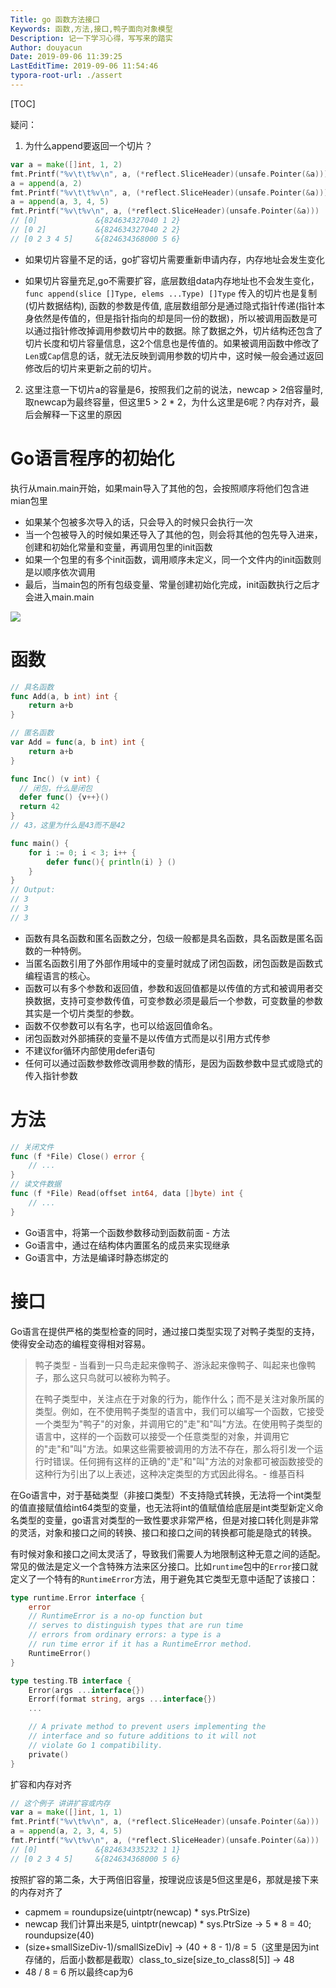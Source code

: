 ```yaml
---
Title: go 函数方法接口
Keywords: 函数,方法,接口,鸭子面向对象模型
Description: 记一下学习心得，写写来的踏实
Author: douyacun
Date: 2019-09-06 11:39:25
LastEditTime: 2019-09-06 11:54:46
typora-root-url: ./assert
---
```

[TOC]

疑问：

1. 为什么append要返回一个切片？

```go
var a = make([]int, 1, 2)
fmt.Printf("%v\t\t%v\n", a, (*reflect.SliceHeader)(unsafe.Pointer(&a)))
a = append(a, 2)
fmt.Printf("%v\t\t%v\n", a, (*reflect.SliceHeader)(unsafe.Pointer(&a)))
a = append(a, 3, 4, 5)
fmt.Printf("%v\t%v\n", a, (*reflect.SliceHeader)(unsafe.Pointer(&a)))
// [0]             &{824634327040 1 2}
// [0 2]           &{824634327040 2 2}
// [0 2 3 4 5]     &{824634368000 5 6}
```

- 如果切片容量不足的话，go扩容切片需要重新申请内存，内存地址会发生变化

- 如果切片容量充足,go不需要扩容，底层数组data内存地址也不会发生变化，`func append(slice []Type, elems ...Type) []Type` 传入的切片也是复制(切片数据结构), 函数的参数是传值, 底层数组部分是通过隐式指针传递(指针本身依然是传值的，但是指针指向的却是同一份的数据)，所以被调用函数是可以通过指针修改掉调用参数切片中的数据。除了数据之外，切片结构还包含了切片长度和切片容量信息，这2个信息也是传值的。如果被调用函数中修改了`Len`或`Cap`信息的话，就无法反映到调用参数的切片中，这时候一般会通过返回修改后的切片来更新之前的切片。

2. 这里注意一下切片a的容量是6，按照我们之前的说法，newcap > 2倍容量时, 取newcap为最终容量，但这里5 > 2 * 2，为什么这里是6呢？内存对齐，最后会解释一下这里的原因

# Go语言程序的初始化

执行从main.main开始，如果main导入了其他的包，会按照顺序将他们包含进mian包里

- 如果某个包被多次导入的话，只会导入的时候只会执行一次
- 当一个包被导入的时候如果还导入了其他的包，则会将其他的包先导入进来，创建和初始化常量和变量，再调用包里的init函数
- 如果一个包里的有多个init函数，调用顺序未定义，同一个文件内的init函数则是以顺序依次调用
- 最后，当main包的所有包级变量、常量创建初始化完成，init函数执行之后才会进入main.main

![](/数组切片引用.png)

# 函数

```go
// 具名函数
func Add(a, b int) int {
    return a+b
}

// 匿名函数
var Add = func(a, b int) int {
    return a+b
}

func Inc() (v int) {
  // 闭包，什么是闭包
  defer func() {v++}()
  return 42
}
// 43，这里为什么是43而不是42

func main() {
    for i := 0; i < 3; i++ {
        defer func(){ println(i) } ()
    }
}
// Output:
// 3
// 3
// 3
```

- 函数有具名函数和匿名函数之分，包级一般都是具名函数，具名函数是匿名函数的一种特例。
- 当匿名函数引用了外部作用域中的变量时就成了闭包函数，闭包函数是函数式编程语言的核心。
- 函数可以有多个参数和返回值，参数和返回值都是以传值的方式和被调用者交换数据，支持可变参数传值，可变参数必须是最后一个参数，可变数量的参数其实是一个切片类型的参数。
- 函数不仅参数可以有名字，也可以给返回值命名。
- 闭包函数对外部捕获的变量不是以传值方式而是以引用方式传参
- 不建议for循环内部使用defer语句
- 任何可以通过函数参数修改调用参数的情形，是因为函数参数中显式或隐式的传入指针参数

# 方法

```go
// 关闭文件
func (f *File) Close() error {
    // ...
}
// 读文件数据
func (f *File) Read(offset int64, data []byte) int {
    // ...
}
```

- Go语言中，将第一个函数参数移动到函数前面 - 方法
- Go语言中，通过在结构体内置匿名的成员来实现继承
- Go语言中，方法是编译时静态绑定的

# 接口

Go语言在提供严格的类型检查的同时，通过接口类型实现了对鸭子类型的支持，使得安全动态的编程变得相对容易。

> 鸭子类型 -  当看到一只鸟走起来像鸭子、游泳起来像鸭子、叫起来也像鸭子，那么这只鸟就可以被称为鸭子。
>
> 在鸭子类型中，关注点在于对象的行为，能作什么；而不是关注对象所属的类型。例如，在不使用鸭子类型的语言中，我们可以编写一个函数，它接受一个类型为"鸭子"的对象，并调用它的"走"和"叫"方法。在使用鸭子类型的语言中，这样的一个函数可以接受一个任意类型的对象，并调用它的"走"和"叫"方法。如果这些需要被调用的方法不存在，那么将引发一个运行时错误。任何拥有这样的正确的"走"和"叫"方法的对象都可被函数接受的这种行为引出了以上表述，这种决定类型的方式因此得名。- 维基百科



在Go语言中，对于基础类型（非接口类型）不支持隐式转换，无法将一个int类型的值直接赋值给int64类型的变量，也无法将int的值赋值给底层是int类型新定义命名类型的变量，go语言对类型的一致性要求非常严格，但是对接口转化则是非常的灵活，对象和接口之间的转换、接口和接口之间的转换都可能是隐式的转换。

有时候对象和接口之间太灵活了，导致我们需要人为地限制这种无意之间的适配。常见的做法是定义一个含特殊方法来区分接口。比如`runtime`包中的`Error`接口就定义了一个特有的`RuntimeError`方法，用于避免其它类型无意中适配了该接口：

```go
type runtime.Error interface {
    error
    // RuntimeError is a no-op function but
    // serves to distinguish types that are run time
    // errors from ordinary errors: a type is a
    // run time error if it has a RuntimeError method.
    RuntimeError()
}

type testing.TB interface {
    Error(args ...interface{})
    Errorf(format string, args ...interface{})
    ...

    // A private method to prevent users implementing the
    // interface and so future additions to it will not
    // violate Go 1 compatibility.
    private()
}
```

扩容和内存对齐

```go
// 这个例子 讲讲扩容或内存
var a = make([]int, 1, 1)
fmt.Printf("%v\t%v\n", a, (*reflect.SliceHeader)(unsafe.Pointer(&a)))
a = append(a, 2, 3, 4, 5)
fmt.Printf("%v\t%v\n", a, (*reflect.SliceHeader)(unsafe.Pointer(&a)))
// [0]             &{824634335232 1 1}
// [0 2 3 4 5]     &{824634368000 5 6}
```

按照扩容的第二条，大于两倍旧容量，按理说应该是5但这里是6，那就是接下来的内存对齐了

- capmem = roundupsize(uintptr(newcap) * sys.PtrSize)
- newcap 我们计算出来是5, uintptr(newcap) * sys.PtrSize -> 5 * 8 = 40; roundupsize(40)
- (size+smallSizeDiv-1)/smallSizeDiv] -> (40 + 8 - 1)/8 = 5（这里是因为int存储的，后面小数都是截取）class_to_size[size_to_class8[5]] -> 48 
- 48 / 8 = 6 所以最终cap为6